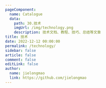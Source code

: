 ```yaml
---
pageComponent:
  name: Catalogue
  data:
    path: 30.技术
    imgUrl: /img/technology.png
    description: 技术文档、教程、技巧、总结等文章
title: 技术
date: 2022-12-12 00:00:00
permalink: /technology/
sidebar: false
article: false
comment: false
editLink: false
author:
  name: jielongmao
  link: https://github.com/jielongmao
---
```

